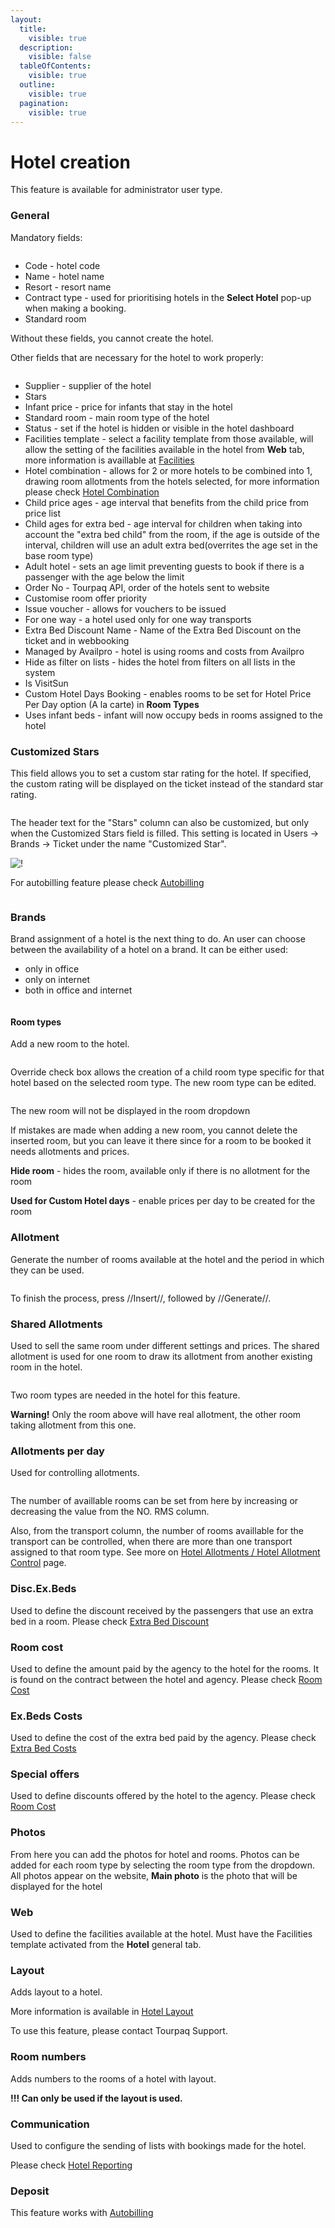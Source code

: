 ```yaml
---
layout:
  title:
    visible: true
  description:
    visible: false
  tableOfContents:
    visible: true
  outline:
    visible: true
  pagination:
    visible: true
---
```


# Hotel creation

This feature is available for administrator user type.

### General <a href="#general" id="general"></a>

Mandatory fields:

<figure><img src="../../.gitbook/assets/image (2) (1) (1) (1) (1) (1) (1) (1) (1) (1) (1) (1) (1) (1) (1) (1) (1).png" alt=""><figcaption></figcaption></figure>

* Code - hotel code
* Name - hotel name
* Resort - resort name
* Contract type - used for prioritising hotels in the **Select Hotel** pop-up when making a booking.
* Standard room

Without these fields, you cannot create the hotel.

Other fields that are necessary for the hotel to work properly:

<figure><img src="../../.gitbook/assets/image (3) (1) (1) (1) (1) (1) (1) (1) (1) (1) (1) (1) (1) (1) (1) (1) (1).png" alt=""><figcaption></figcaption></figure>

* Supplier - supplier of the hotel
* Stars
* Infant price - price for infants that stay in the hotel
* Standard room - main room type of the hotel
* Status - set if the hotel is hidden or visible in the hotel dashboard
* Facilities template - select a facility template from those available, will allow the setting of the facilities available in the hotel from **Web** tab, more information is availlable at [Facilities](https://docs.tourpaq.com/docs/documentation/facilities)
* Hotel combination - allows for 2 or more hotels to be combined into 1, drawing room allotments from the hotels selected, for more information please check [Hotel Combination](https://docs.tourpaq.com/docs/hotel/hotel-combination)
* Child price ages - age interval that benefits from the child price from price list
* Child ages for extra bed - age interval for children when taking into account the "extra bed child" from the room, if the age is outside of the interval, children will use an adult extra bed(overrites the age set in the base room type)
* Adult hotel - sets an age limit preventing guests to book if there is a passenger with the age below the limit
* Order No - Tourpaq API, order of the hotels sent to website
* Customise room offer priority
* Issue voucher - allows for vouchers to be issued
* For one way - a hotel used only for one way transports
* Extra Bed Discount Name - Name of the Extra Bed Discount on the ticket and in webbooking
* Managed by Availpro - hotel is using rooms and costs from Availpro
* Hide as filter on lists - hides the hotel from filters on all lists in the system
* Is VisitSun
* Custom Hotel Days Booking - enables rooms to be set for Hotel Price Per Day option (A la carte) in **Room Types**
* Uses infant beds - infant will now occupy beds in rooms assigned to the hotel

### **Customized Stars**

This field allows you to set a custom star rating for the hotel. If specified, the custom rating will be displayed on the ticket instead of the standard star rating.

<figure><img src="../../.gitbook/assets/image (5) (1) (1) (1) (1) (1) (1) (1) (1) (1) (1) (1) (1) (1) (1) (1) (1).png" alt=""><figcaption></figcaption></figure>

The header text for the "Stars" column can also be customized, but only when the Customized Stars field is filled. This setting is located in Users → Brands → Ticket under the name "Customized Star".

![!](https://docs.tourpaq.com/assets/images/customized-stars-ticket-79a66eb479e95b0411db857d7fa5c628.png)

For autobilling feature please check [Autobilling](../../autobilling/)

<figure><img src="../../.gitbook/assets/image (7) (1) (1) (1) (1) (1) (1) (1) (1) (1) (1) (1) (1) (1) (1).png" alt=""><figcaption></figcaption></figure>

### Brands <a href="#brand" id="brand"></a>

Brand assignment of a hotel is the next thing to do. An user can choose between the availability of a hotel on a brand. It can be either used:

* only in office
* only on internet
* both in office and internet

<figure><img src="../../.gitbook/assets/image (9) (1) (1) (1) (1) (1) (1) (1) (1) (1) (1) (1) (1) (1).png" alt=""><figcaption></figcaption></figure>

#### Room types <a href="#room-types" id="room-types"></a>

Add a new room to the hotel.

<figure><img src="../../.gitbook/assets/image (10) (1) (1) (1) (1) (1) (1) (1) (1) (1) (1) (1) (1) (1).png" alt=""><figcaption></figcaption></figure>

Override check box allows the creation of a child room type specific for that hotel based on the selected room type. The new room type can be edited.

<figure><img src="../../.gitbook/assets/image (11) (1) (1) (1) (1) (1) (1) (1) (1) (1) (1) (1) (1).png" alt=""><figcaption></figcaption></figure>

The new room will not be displayed in the room dropdown

If mistakes are made when adding a new room, you cannot delete the inserted room, but you can leave it there since for a room to be booked it needs allotments and prices.

**Hide room** - hides the room, available only if there is no allotment for the room

**Used for Custom Hotel days** - enable prices per day to be created for the room

### Allotment <a href="#allotment" id="allotment"></a>

Generate the number of rooms available at the hotel and the period in which they can be used.

<figure><img src="../../.gitbook/assets/image (13) (1) (1) (1) (1) (1) (1) (1) (1) (1) (1).png" alt=""><figcaption></figcaption></figure>

To finish the process, press //Insert//, followed by //Generate//.

### Shared Allotments <a href="#shared-allotments" id="shared-allotments"></a>

Used to sell the same room under different settings and prices. The shared allotment is used for one room to draw its allotment from another existing room in the hotel.

<figure><img src="../../.gitbook/assets/image (14) (1) (1) (1) (1) (1) (1) (1) (1) (1).png" alt=""><figcaption></figcaption></figure>

Two room types are needed in the hotel for this feature.&#x20;

**Warning!** Only the room above will have real allotment, the other room taking allotment from this one.

### Allotments per day <a href="#allotments-per-day" id="allotments-per-day"></a>

Used for controlling allotments.

<figure><img src="../../.gitbook/assets/image (62) (1).png" alt=""><figcaption></figcaption></figure>

The number of availlable rooms can be set from here by increasing or decreasing the value from the NO. RMS column.

Also, from the transport column, the number of rooms availlable for the transport can be controlled, when there are more than one transport assigned to that room type. See more on [Hotel Allotments / Hotel Allotment Control](https://docs.tourpaq.com/docs/hotel/hotel-allotments) page.

### Disc.Ex.Beds <a href="#discexbeds" id="discexbeds"></a>

Used to define the discount received by the passengers that use an extra bed in a room. Please check [Extra Bed Discount](https://docs.tourpaq.com/docs/hotel/extra-bed-discount)

### Room cost <a href="#room-cost" id="room-cost"></a>

Used to define the amount paid by the agency to the hotel for the rooms. It is found on the contract between the hotel and agency. Please check [Room Cost](https://docs.tourpaq.com/docs/hotel/room-cost)

### Ex.Beds Costs <a href="#exbeds-costs" id="exbeds-costs"></a>

Used to define the cost of the extra bed paid by the agency. Please check [Extra Bed Costs](https://docs.tourpaq.com/docs/hotel/extra-bed-costs)

### Special offers <a href="#special-offers" id="special-offers"></a>

Used to define discounts offered by the hotel to the agency. Please check [Room Cost](https://docs.tourpaq.com/docs/hotel/room-cost)

### Photos <a href="#photos" id="photos"></a>

From here you can add the photos for hotel and rooms. Photos can be added for each room type by selecting the room type from the dropdown. All photos appear on the website, **Main photo** is the photo that will be displayed for the hotel

### Web <a href="#web" id="web"></a>

Used to define the facilities available at the hotel. Must have the Facilities template activated from the **Hotel** general tab.

### Layout <a href="#layout" id="layout"></a>

Adds layout to a hotel.

More information is available in [Hotel Layout](https://docs.tourpaq.com/docs/hotel/hotel-layout)

To use this feature, please contact Tourpaq Support.

### Room numbers <a href="#room-numbers" id="room-numbers"></a>

Adds numbers to the rooms of a hotel with layout.

**!!! Can only be used if the layout is used.**

### Communication <a href="#communication" id="communication"></a>

Used to configure the sending of lists with bookings made for the hotel.

Please check [Hotel Reporting](https://docs.tourpaq.com/docs/hotel/hotel-reporting)

### Deposit <a href="#deposit" id="deposit"></a>

This feature works with [Autobilling](../../autobilling/)
